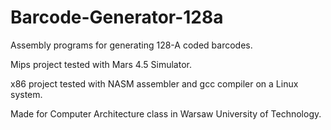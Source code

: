 # Barcode-Generator-128a
Assembly programs for generating 128-A coded barcodes.

Mips project tested with Mars 4.5 Simulator.

x86 project tested with NASM assembler and gcc compiler on a Linux system.


Made for Computer Architecture class in Warsaw University of Technology.


